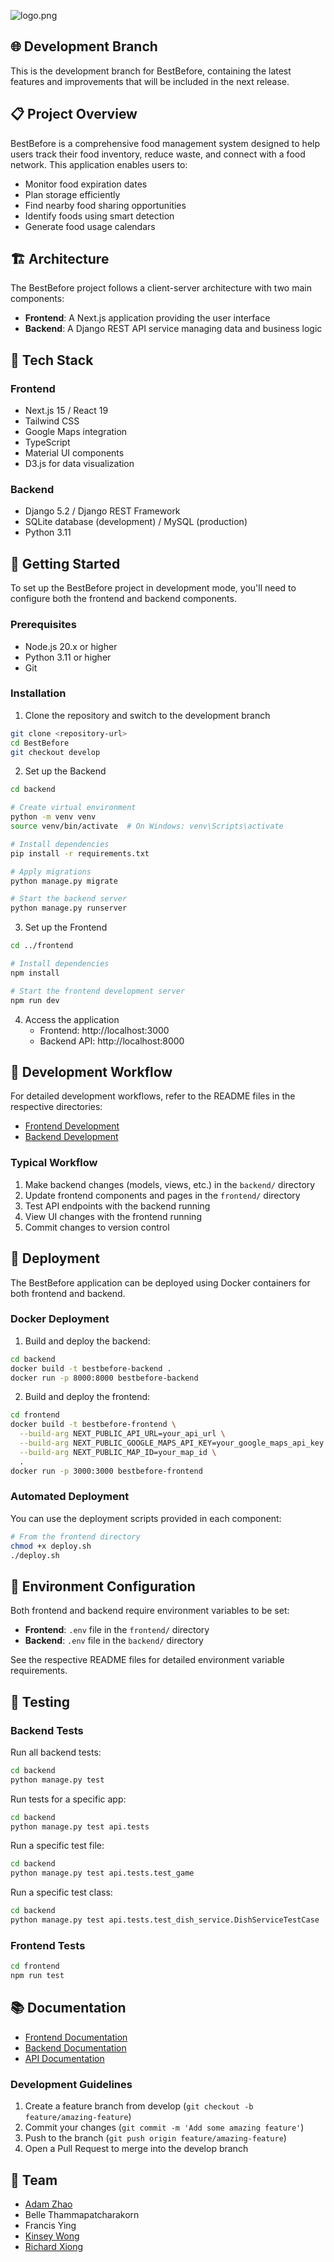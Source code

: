 ![logo.png](https://s3-tp22.s3.ap-southeast-2.amazonaws.com/BestBefore/logo.png)

## 🌐 Development Branch

This is the development branch for BestBefore, containing the latest features and improvements that will be included in the next release.

## 📋 Project Overview

BestBefore is a comprehensive food management system designed to help users track their food inventory, reduce waste, and connect with a food network. This application enables users to:

- Monitor food expiration dates
- Plan storage efficiently
- Find nearby food sharing opportunities
- Identify foods using smart detection
- Generate food usage calendars

## 🏗️ Architecture

The BestBefore project follows a client-server architecture with two main components:

- **Frontend**: A Next.js application providing the user interface
- **Backend**: A Django REST API service managing data and business logic

## 🔧 Tech Stack

### Frontend
- Next.js 15 / React 19
- Tailwind CSS
- Google Maps integration
- TypeScript
- Material UI components
- D3.js for data visualization

### Backend
- Django 5.2 / Django REST Framework
- SQLite database (development) / MySQL (production)
- Python 3.11

## 🚀 Getting Started

To set up the BestBefore project in development mode, you'll need to configure both the frontend and backend components.

### Prerequisites

- Node.js 20.x or higher
- Python 3.11 or higher
- Git

### Installation

1. Clone the repository and switch to the development branch
```bash
git clone <repository-url>
cd BestBefore
git checkout develop
```

2. Set up the Backend
```bash
cd backend

# Create virtual environment
python -m venv venv
source venv/bin/activate  # On Windows: venv\Scripts\activate

# Install dependencies
pip install -r requirements.txt

# Apply migrations
python manage.py migrate

# Start the backend server
python manage.py runserver
```

3. Set up the Frontend
```bash
cd ../frontend

# Install dependencies
npm install

# Start the frontend development server
npm run dev
```

4. Access the application
   - Frontend: http://localhost:3000
   - Backend API: http://localhost:8000

## 📝 Development Workflow

For detailed development workflows, refer to the README files in the respective directories:

- [Frontend Development](frontend/README.md)
- [Backend Development](backend/README.md)

### Typical Workflow

1. Make backend changes (models, views, etc.) in the `backend/` directory
2. Update frontend components and pages in the `frontend/` directory
3. Test API endpoints with the backend running
4. View UI changes with the frontend running
5. Commit changes to version control

## 🚢 Deployment

The BestBefore application can be deployed using Docker containers for both frontend and backend.

### Docker Deployment

1. Build and deploy the backend:
```bash
cd backend
docker build -t bestbefore-backend .
docker run -p 8000:8000 bestbefore-backend
```

2. Build and deploy the frontend:
```bash
cd frontend
docker build -t bestbefore-frontend \
  --build-arg NEXT_PUBLIC_API_URL=your_api_url \
  --build-arg NEXT_PUBLIC_GOOGLE_MAPS_API_KEY=your_google_maps_api_key \
  --build-arg NEXT_PUBLIC_MAP_ID=your_map_id \
  .
docker run -p 3000:3000 bestbefore-frontend
```

### Automated Deployment

You can use the deployment scripts provided in each component:

```bash
# From the frontend directory
chmod +x deploy.sh
./deploy.sh
```

## 🔐 Environment Configuration

Both frontend and backend require environment variables to be set:

- **Frontend**: `.env` file in the `frontend/` directory
- **Backend**: `.env` file in the `backend/` directory

See the respective README files for detailed environment variable requirements.

## 🧪 Testing

### Backend Tests

Run all backend tests:
```bash
cd backend
python manage.py test
```

Run tests for a specific app:
```bash
cd backend
python manage.py test api.tests
```

Run a specific test file:
```bash
cd backend
python manage.py test api.tests.test_game
```

Run a specific test class:
```bash
cd backend
python manage.py test api.tests.test_dish_service.DishServiceTestCase
```

### Frontend Tests
```bash
cd frontend
npm run test
```

## 📚 Documentation

- [Frontend Documentation](frontend/README.md)
- [Backend Documentation](backend/README.md)
- [API Documentation](backend/api-docs.md)

### Development Guidelines

1. Create a feature branch from develop (`git checkout -b feature/amazing-feature`)
2. Commit your changes (`git commit -m 'Add some amazing feature'`)
3. Push to the branch (`git push origin feature/amazing-feature`)
4. Open a Pull Request to merge into the develop branch

## 👥 Team

- [Adam Zhao](https://github.com/Adam8208)
- Belle Thammapatcharakorn
- Francis Ying
- [Kinsey Wong](https://github.com/kwon0144)
- [Richard Xiong](https://github.com/LovHan) 